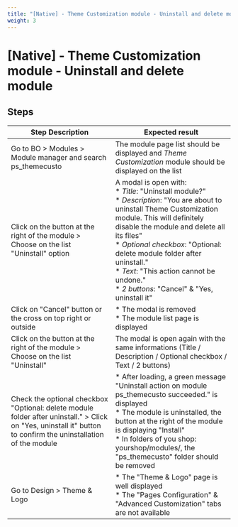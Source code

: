 ```yaml
---
title: "[Native] - Theme Customization module - Uninstall and delete module"
weight: 3
---
```


# [Native] - Theme Customization module - Uninstall and delete module
## Steps
| Step Description | Expected result |
| ----- | ----- |
| Go to BO > Modules > Module manager and search ps_themecusto | The module page list should be displayed and *Theme Customization* module should be displayed on the list |
| Click on the button at the right of the module > Choose on the list "Uninstall" option | A modal is open with:<br> * *Title*: "Uninstall module?"<br> * *Description*: "You are about to uninstall Theme Customization module. This will definitely disable the module and delete all its files"<br> * *Optional* *checkbox*: "Optional: delete module folder after uninstall."<br> * *Text*: "This action cannot be undone."<br> * *2 buttons*: "Cancel" & "Yes, uninstall it" |
| Click on "Cancel" button or the cross on top right or outside | * The modal is removed<br> * The module list page is displayed |
| Click on the button at the right of the module > Choose on the list "Uninstall" | The modal is open again with the same informations (Title / Description / Optional checkbox / Text / 2 buttons) |
| Check the optional checkbox "Optional: delete module folder after uninstall." > Click on "Yes, uninstall it" button to confirm the uninstallation of the module | * After loading, a green message "Uninstall action on module ps_themecusto succeeded." is displayed<br> * The module is uninstalled, the button at the right of the module is displaying "Install"<br> * In folders of you shop: yourshop/modules/, the "ps_themecusto" folder should be removed |
| Go to Design > Theme & Logo | * The "Theme & Logo" page is well displayed<br> * The "Pages Configuration" & "Advanced Customization" tabs are not available |

